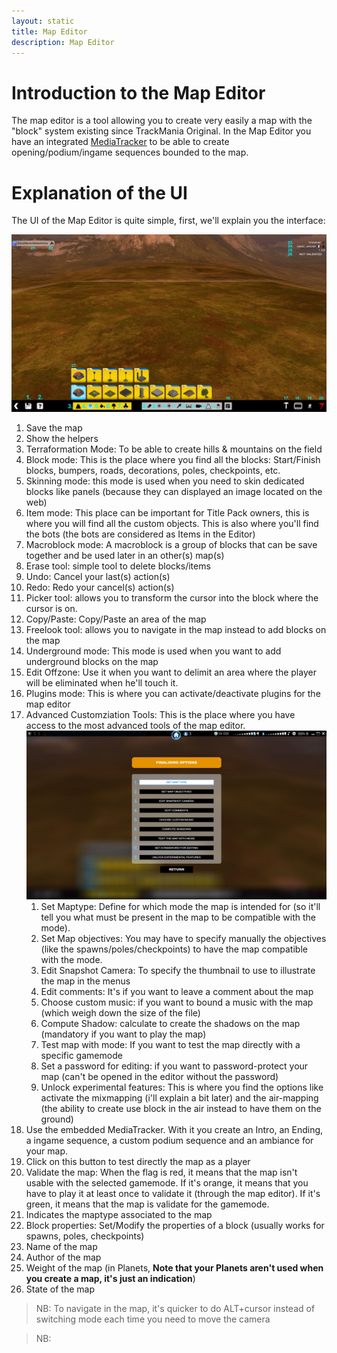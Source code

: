 ```yaml
---
layout: static
title: Map Editor
description: Map Editor
---
```


# Introduction to the Map Editor
The map editor is a tool allowing you to create very easily a map with the "block" system existing since TrackMania Original. In the Map Editor you have an integrated [MediaTracker](../mediatracker/) to be able to create opening/podium/ingame sequences bounded to the map.

# Explanation of the UI
The UI of the Map Editor is quite simple, first, we'll explain you the interface:

![Map Editor User Interface](./img/Map_Editor_UI_Edited.jpg)

1. Save the map
2. Show the helpers
3. Terraformation Mode: To be able to create hills & mountains on the field
4. Block mode: This is the place where you find all the blocks: Start/Finish blocks, bumpers, roads, decorations, poles, checkpoints, etc.
5. Skinning mode: this mode is used when you need to skin dedicated blocks like panels (because they can displayed an image located on the web)
6. Item mode: This place can be important for Title Pack owners, this is where you will find all the custom objects. This is also where you'll find the bots (the bots are considered as Items in the Editor)
7. Macroblock mode: A macroblock is a group of blocks that can be save together and be used later in an other(s) map(s)
8. Erase tool: simple tool to delete blocks/items
9. Undo: Cancel your last(s) action(s)
10. Redo: Redo your cancel(s) action(s)
11. Picker tool: allows you to transform the cursor into the block where the cursor is on.
12. Copy/Paste: Copy/Paste an area of the map
13. Freelook tool: allows you to navigate in the map instead to add blocks on the map
14. Underground mode: This mode is used when you want to add underground blocks on the map
15. Edit Offzone: Use it when you want to delimit an area where the player will be eliminated when he'll touch it.
16. Plugins mode: This is where you can activate/deactivate plugins for the map editor
17. Advanced Customziation Tools: This is the place where you have access to the most advanced tools of the map editor.
![Map Editor User Interface](./img/Map_Editor_UI2.jpg)
    1. Set Maptype: Define for which mode the map is intended for (so it'll tell you what must be present in the map to be compatible with the mode).
    2. Set Map objectives: You may have to specify manually the objectives (like the spawns/poles/checkpoints) to have the map compatible with the mode.
    3. Edit Snapshot Camera: To specify the thumbnail to use to illustrate the map in the menus
    4. Edit comments: It's if you want to leave a comment about the map
    5. Choose custom music: if you want to bound a music with the map (which weigh down the size of the file)
    6. Compute Shadow: calculate to create the shadows on the map (mandatory if you want to play the map)
    7. Test map with mode: If you want to test the map directly with a specific gamemode
    8. Set a password for editing: if you want to password-protect your map (can't be opened in the editor without the password)
    9. Unlock experimental features: This is where you find the options like activate the mixmapping (i'll explain a bit later) and the air-mapping (the ability to create use block in the air instead to have them on the ground)
18. Use the embedded MediaTracker. With it you create an Intro, an Ending, a ingame sequence, a custom podium sequence and an ambiance for your map.
19. Click on this button to test directly the map as a player
20. Validate the map: When the flag is red, it means that the map isn't usable with the selected gamemode. If it's orange, it means that you have to play it at least once to validate it (through the map editor). If it's green, it means that the map is validate for the gamemode.
21. Indicates the maptype associated to the map
22. Block properties: Set/Modify the properties of a block (usually works for spawns, poles, checkpoints)
23. Name of the map
24. Author of the map
25. Weight of the map (in Planets, **Note that your Planets aren't used when you create a map, it's just an indication**)
26. State of the map

> NB: To navigate in the map, it's quicker to do ALT+cursor instead of switching mode each time you need to move the camera

> NB:
